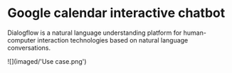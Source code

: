 # Google calendar interactive chatbot


Dialogflow is a natural language understanding platform for human-computer interaction technologies based on natural language conversations.

![](imaged/'Use case.png')
